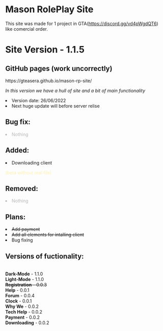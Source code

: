 # Mason RolePlay Site
This site was made for 1 project in GTA(https://discord.gg/vd4pWgdQT6) like comercial order.
<h1><b>Site Version</b> - 1.1.5</h1>

<h2>GitHub pages (work uncorrectly)</h2>
https://gteasera.github.io/mason-rp-site/


<p><i> In this version we have a hull of site and a bit of main functionality</i></p>
 
  <li> Version date: 26/06/2022 </li>
  <li> Next huge update will before server relise</li>
  
<h2><b> Bug fix: </b></h2>
  <li style="text-align: left; opacity: 0.3;"> Nothing </li>
<h2><b> Added: </b></h2>
  <li style="text-align: left; opacity: 1;"> Downloading client <p style="opacity:0.3; color:gold">(beta without real file)</p> </li>
<h2><b> Removed: </b></h2>
   <li style="opacity: 0.3"> Nothing </li>
<h2><b> Plans: </b></h2>
  <li><s> Add payment</s></li>
  <li><s> Add all elements for intalling client</s></li>
  <li> Bug fixing</li>

  
<h2><b> Versions of fuctionality: </b></h2>
<br><b>Dark-Mode</b> - 1.1.0 <br>
<b>Light-Mode</b> - 1.1.0 <br>
<s><b>Registration</b> - 0.0.3</s> <br>
<b>Help</b> - 0.0.1 <br>
<b>Forum</b> - 0.0.4 <br>
<b>Clock</b> - 0.0.1 <br>
<b>Why We</b> - 0.0.2 <br>
<b>Tech Help</b> - 0.0.2 <br>
<b>Payment</b> - 0.0.2 <br>
<b>Downloading</b> - 0.0.2 <br>
